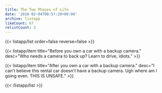 ```yaml
---
title: The Two Phases of Life
date: '2016-02-04T00:57:20+00:00'
archive: listapp
likeCount: 67
relistCount: 3
---
```



{{< listapp/list order=false reverse=false >}}

   {{< listapp/item title="Before you own a car with a backup camera."
      desc="Who needs a camera to back up? Learn to drive, idiots." >}}

   {{< listapp/item title="After you own a car with a backup camera."
      desc="I can't believe this rental car doesn't have a backup camera. Ugh where am I going even. THIS IS UNSAFE." >}}

{{< /listapp/list >}}
